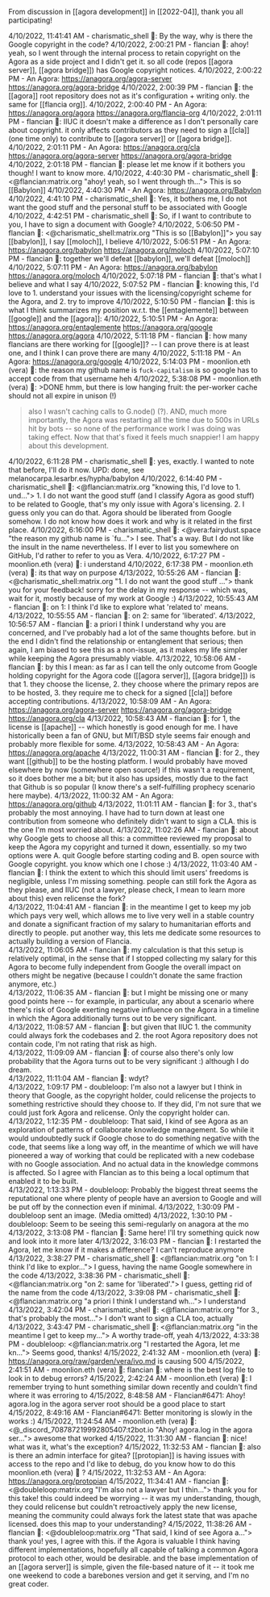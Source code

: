 From discussion in [[agora development]] in [[2022-04]], thank you all participating!

4/10/2022, 11:41:41 AM - charismatic_shell 🍄: By the way, why is there the Google copyright in the code?
4/10/2022, 2:00:21 PM - flancian 🍄: ahoy! yeah, so I went through the internal process to retain copyright on the Agora as a side project and I didn't get it. so all code (repos [[agora server]], [[agora bridge]]) has Google copyright notices.
4/10/2022, 2:00:22 PM - An Agora: https://anagora.org/agora-server
https://anagora.org/agora-bridge
4/10/2022, 2:00:39 PM - flancian 🍄: the [[agora]] root repository does not as it's configuration + writing only. the same for [[flancia org]].
4/10/2022, 2:00:40 PM - An Agora: https://anagora.org/agora
https://anagora.org/flancia-org
4/10/2022, 2:01:11 PM - flancian 🍄: IIUC it doesn't make a difference as I don't personally care about copyright. it only affects contributors as they need to sign a [[cla]] (one time only) to contribute to [[agora server]] or [[agora bridge]].
4/10/2022, 2:01:11 PM - An Agora: https://anagora.org/cla
https://anagora.org/agora-server
https://anagora.org/agora-bridge
4/10/2022, 2:01:18 PM - flancian 🍄: please let me know if it bothers you though! I want to know more.
4/10/2022, 4:40:30 PM - charismatic_shell 🍄: <@flancian:matrix.org "ahoy! yeah, so I went through th..."> This is so [[Babylon]]
4/10/2022, 4:40:30 PM - An Agora: https://anagora.org/Babylon
4/10/2022, 4:41:10 PM - charismatic_shell 🍄: Yes, it bothers me, I do not want the good stuff and the personal stuff to be associated with Google
4/10/2022, 4:42:51 PM - charismatic_shell 🍄: So, if I want to contribute to you, I have to sign a document with Google?
4/10/2022, 5:06:50 PM - flancian 🍄: <@charismatic_shell:matrix.org "This is so [[Babylon]]"> you say [[babylon]], I say [[moloch]], I believe
4/10/2022, 5:06:51 PM - An Agora: https://anagora.org/babylon
https://anagora.org/moloch
4/10/2022, 5:07:10 PM - flancian 🍄: together we'll defeat [[babylon]], we'll defeat [[moloch]]
4/10/2022, 5:07:11 PM - An Agora: https://anagora.org/babylon
https://anagora.org/moloch
4/10/2022, 5:07:18 PM - flancian 🍄: that's what I believe and what I say
4/10/2022, 5:07:52 PM - flancian 🍄: knowing this, I'd love to 1. understand your issues with the licensing/copyright scheme for the Agora, and 2. try to improve
4/10/2022, 5:10:50 PM - flancian 🍄: this is what I think summarizes my position w.r.t. the [[entaglemente]] between [[google]] and the [[agora]]:
4/10/2022, 5:10:51 PM - An Agora: https://anagora.org/entaglemente
https://anagora.org/google
https://anagora.org/agora
4/10/2022, 5:11:18 PM - flancian 🍄: how many flancians are there working for \[\[google\]\]? -- I can prove there is at least one, and I think I can prove there are many
4/10/2022, 5:11:18 PM - An Agora: https://anagora.org/google
4/10/2022, 5:14:03 PM - moonlion.eth (vera) 🍄: the reason my github name is `fuck-capitalism` is so google has to accept code from that username heh
4/10/2022, 5:38:08 PM - moonlion.eth (vera) 🍄: >DONE hmm, but there is low hanging fruit: the per-worker cache should not all expire in unison (!)

>also I wasn't caching calls to G.node() (?).
AND, much more importantly, the Agora was restarting all the time due to 500s in URLs hit by bots -- so none of the performance work I was doing was taking effect. Now that that's fixed it feels much snappier! I am happy about this development.

4/10/2022, 6:11:28 PM - charismatic_shell 🍄: yes, exactly. I wanted to note that before, I'll do it now. UPD: done, see melanocarpa.lesarbr.es/hypha/babylon
4/10/2022, 6:14:40 PM - charismatic_shell 🍄: <@flancian:matrix.org "knowing this, I'd love to 1. und..."> 1. I do not want the good stuff (and I classify Agora as good stuff) to be related to Google, that's my only issue with Agora's licensing.
2. I guess only you can do that. Agora should be liberated from Google somehow. I do not know how does it work and why is it related in the first place.
4/10/2022, 6:16:00 PM - charismatic_shell 🍄: <@vera:fairydust.space "the reason my github name is `fu..."> I see. That's a way. But I do not like the insult in the name nevertheless. If I ever to list you somewhere on GitHub, I'd rather to refer to you as Vera.
4/10/2022, 6:17:27 PM - moonlion.eth (vera) 🍄: i understand
4/10/2022, 6:17:38 PM - moonlion.eth (vera) 🍄: its that way on purpose
4/13/2022, 10:55:26 AM - flancian 🍄: <@charismatic_shell:matrix.org "1. I do not want the good stuff ..."> thank you for your feedback! sorry for the delay in my response -- which was, wait for it, mostly because of my work at Google :)
4/13/2022, 10:55:43 AM - flancian 🍄: on 1: I think I'd like to explore what 'related to' means.
4/13/2022, 10:55:55 AM - flancian 🍄: on 2: same for 'liberated'.
4/13/2022, 10:56:57 AM - flancian 🍄: a priori I think I understand why you are concerned, and I've probably had a lot of the same thoughts before. but in the end I didn't find the relationship or entanglement that serious; then again, I am biased to see this as a non-issue, as it makes my life simpler while keeping the Agora presumably viable.
4/13/2022, 10:58:06 AM - flancian 🍄: by this I mean: as far as I can tell the only outcome from Google holding copyright for the Agora code ([[agora server]], [[agora bridge]]) is that 1. they choose the license, 2. they choose where the primary repos are to be hosted, 3. they require me to check for a signed [[cla]] before accepting contributions.
4/13/2022, 10:58:09 AM - An Agora: https://anagora.org/agora-server
https://anagora.org/agora-bridge
https://anagora.org/cla
4/13/2022, 10:58:43 AM - flancian 🍄: for 1, the license is [[apache]] -- which honestly is good enough for me. I have historically been a fan of GNU, but MIT/BSD style seems fair enough and probably more flexible for some.
4/13/2022, 10:58:43 AM - An Agora: https://anagora.org/apache
4/13/2022, 11:00:31 AM - flancian 🍄: for 2., they want [[github]] to be the hosting platform. I would probably have moved elsewhere by now (somewhere open source!) if this wasn't a requirement, so it does bother me a bit; but it also has upsides, mostly due to the fact that Github is so popular (I know there's a self-fulfilling prophecy scenario here maybe).
4/13/2022, 11:00:32 AM - An Agora: https://anagora.org/github
4/13/2022, 11:01:11 AM - flancian 🍄: for 3., that's probably the most annoying. I have had to turn down at least one contribution from someone who definitely didn't want to sign a CLA. this is the one I'm most worried about.
4/13/2022, 11:02:26 AM - flancian 🍄: about why Google gets to choose all this: a committee reviewed my proposal to keep the Agora my copyright and turned it down, essentially. so my two options were A. quit Google before starting coding and B. open source with Google copyright. you know which one I chose :)
4/13/2022, 11:03:40 AM - flancian 🍄: I think the extent to which this should limit users' freedoms is negligible, unless I'm missing something. people can still fork the Agora as they please, and IIUC (not a lawyer, please check, I mean to learn more about this) even relicense the fork?                                                                                                                                                                                      
4/13/2022, 11:04:41 AM - flancian 🍄: in the meantime I get to keep my job which pays very well, which allows me to live very well in a stable country and donate a significant fraction of my salary to humanitarian efforts and directly to people. put another way, this lets me dedicate some resources to actually building a version of Flancia.                                                                                                                                
4/13/2022, 11:06:05 AM - flancian 🍄: my calculation is that this setup is relatively optimal, in the sense that if I stopped collecting my salary for this Agora to become fully independent from Google the overall impact on others might be negative (because I couldn't donate the same fraction anymore, etc.)                                                                                                                                                                  
4/13/2022, 11:06:35 AM - flancian 🍄: but I might be missing one or many good points here -- for example, in particular, any about a scenario where there's risk of Google exerting negative influence on the Agora in a timeline in which the Agora additionally turns out to be very significant.                                                                                                                                                                                   
4/13/2022, 11:08:57 AM - flancian 🍄: but given that IIUC 1. the community could always fork the codebases and 2. the root Agora repository does not contain code, I'm not rating that risk as high.                                       
4/13/2022, 11:09:09 AM - flancian 🍄: of course also there's only low probability that the Agora turns out to be very significant :) although I do dream.                                                                                  
4/13/2022, 11:11:04 AM - flancian 🍄: wdyt?                                                                                                                                                                                                
4/13/2022, 1:09:17 PM - doubleloop: I'm also not a lawyer but I think in theory that Google, as the copyright holder, could relicense the projects to something restrictive should they choose to.  If they did, I'm not sure that we could just fork Agora and relicense.  Only the copyright holder can.                                                                                                                                                                            
4/13/2022, 1:12:35 PM - doubleloop: That said, I kind of see Agora as an exploration of patterns of collaborate knowledge management.  So while it would undoubtedly suck if Google chose to do something negative with the code, that seems like a long way off, in the meantime of which we will have pioneered a way of working that could be replicated with a new codebase with no Google association.  And no actual data in the knowledge commons is affected.  So I agree with Flancian as to this being a local optimum that enabled it to be built.                                                                                                                                                                    
4/13/2022, 1:13:33 PM - doubleloop: Probably the biggest threat seems the reputational one where plenty of people have an aversion to Google and will be put off by the connection even if minimal.
4/13/2022, 1:30:09 PM - doubleloop sent an image. (Media omitted)
4/13/2022, 1:30:10 PM - doubleloop: Seem to be seeing this semi-regularly on anagora at the mo 
4/13/2022, 3:13:08 PM - flancian 🍄: Same here! I'll try something quick now and look into it more later
4/13/2022, 3:16:03 PM - flancian 🍄: I restarted the Agora, let me know if it makes a difference? I can't reproduce anymore
4/13/2022, 3:38:27 PM - charismatic_shell 🍄: <@flancian:matrix.org "on 1: I think I'd like to explor..."> I guess, having the name Google somewhere in the code
4/13/2022, 3:38:36 PM - charismatic_shell 🍄: <@flancian:matrix.org "on 2: same for 'liberated'."> I guess, getting rid of the name from the code
4/13/2022, 3:39:08 PM - charismatic_shell 🍄: <@flancian:matrix.org "a priori I think I understand wh..."> I understand
4/13/2022, 3:42:04 PM - charismatic_shell 🍄: <@flancian:matrix.org "for 3., that's probably the most..."> I don't want to sign a CLA too, actually
4/13/2022, 3:43:47 PM - charismatic_shell 🍄: <@flancian:matrix.org "in the meantime I get to keep my..."> A worthy trade-off, yeah
4/13/2022, 4:33:38 PM - doubleloop: <@flancian:matrix.org "I restarted the Agora, let me kn..."> Seems good, thanks!
4/15/2022, 2:41:32 AM - moonlion.eth (vera) 🍄: https://anagora.org/raw/garden/vera/ivo.md is causing 500
4/15/2022, 2:41:51 AM - moonlion.eth (vera) 🍄: flancian 🍄: where is the best log file to look in to debug errors?
4/15/2022, 2:42:24 AM - moonlion.eth (vera) 🍄: I remember trying to hunt something similar down recently and couldn't find where it was erroring to
4/15/2022, 8:48:58 AM - Flancian#6471: Ahoy! agora.log in the agora server root should be a good place to start
4/15/2022, 8:49:16 AM - Flancian#6471: Better monitoring is slowly in the works :)
4/15/2022, 11:24:54 AM - moonlion.eth (vera) 🍄: <@_discord_708787219992805407:t2bot.io "Ahoy! agora.log in the agora ser..."> awesome that worked
4/15/2022, 11:31:30 AM - flancian 🍄: nice! what was it, what's the exception?
4/15/2022, 11:32:53 AM - flancian 🍄: also is there an admin interface for gitea? [[protopian]] is having issues with access to the repo and I'd like to debug, do you know how to do this moonlion.eth (vera) 🍄 ?
4/15/2022, 11:32:53 AM - An Agora: https://anagora.org/protopian
4/15/2022, 11:34:41 AM - flancian 🍄: <@doubleloop:matrix.org "I'm also not a lawyer but I thin..."> thank you for this take! this could indeed be worrying -- it was my understanding, though, they could relicense but couldn't retroactively apply the new license, meaning the community could always fork the latest state that was apache licensed. does this map to your understanding?
4/15/2022, 11:38:26 AM - flancian 🍄: <@doubleloop:matrix.org "That said, I kind of see Agora a..."> thank you! yes, I agree with this. if the Agora is valuable I think having different implementations, hopefully all capable of talking a common Agora protocol to each other, would be desirable. and the base implementation of an [[agora server]] is simple, given the file-based nature of it -- it took me one weekend to code a barebones version and get it serving, and I'm no great coder.
